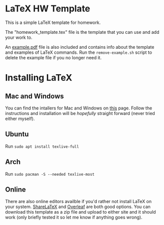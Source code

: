 # LaTeX HW Template
This is a simple LaTeX template for homework. 

The "homework_template.tex" file is the template that you can use and add your work to.

An [example.pdf](https://github.com/JaredHolzman/Latex-HW-Template/blob/master/example.pdf) file is also included and contains info about the template and examples of LaTeX commands. Run the `remove-example.sh` script to delete the example file if you no longer need it.


# Installing LaTeX
## Mac and Windows
You can find the intallers for Mac and Windows on [this](https://www.latex-project.org/get/) page. Follow the instructions and installation will be *hopefully* straight forward (never tried either myself).

## Ubuntu
Run `sudo apt install texlive-full`

## Arch
Run `sudo pacman -S --needed texlive-most`

## Online
There are also online editors availble if you'd rather not install LaTeX on your system. [ShareLaTeX](https://www.sharelatex.com/) and [Overleaf](https://www.overleaf.com/) are both good options. You can download this template as a zip file and upload to either site and it should work (only briefly tested it so let me know if anything goes wrong).
